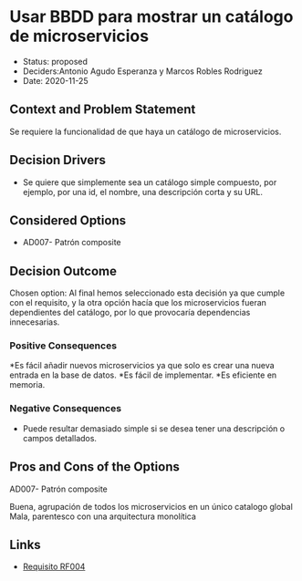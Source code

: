 # Usar BBDD para mostrar un catálogo de microservicios

* Status: proposed 
* Deciders:Antonio Agudo Esperanza y Marcos Robles Rodriguez
* Date: 2020-11-25


## Context and Problem Statement

Se requiere la funcionalidad de que haya un catálogo de microservicios.

## Decision Drivers <!-- optional -->

* Se quiere que simplemente sea un catálogo simple compuesto, por ejemplo, por una id, el nombre, una descripción corta y su URL.

## Considered Options

* AD007- Patrón composite

## Decision Outcome

Chosen option: Al final hemos seleccionado esta decisión ya que cumple con el requisito, y la otra opción hacía que los microservicios fueran dependientes del catálogo, por lo que provocaría dependencias innecesarias.

### Positive Consequences <!-- optional -->

*Es fácil añadir nuevos microservicios ya que solo es crear una nueva entrada en la base de datos.
*Es fácil de implementar.
*Es eficiente en memoria.


### Negative Consequences <!-- optional -->

* Puede resultar demasiado simple si se desea tener una descripción o campos detallados.

## Pros and Cons of the Options <!-- optional -->

AD007- Patrón composite
 
Buena, agrupación de todos los microservicios en un único catalogo global
Mala, parentesco con una arquitectura monolítica

## Links

* [Requisito RF004](https://github.com/Grupo3-DAS/Pr-ctica1-Captura-y-Representaci-n-de-Decisiones-de-Dise-o-Equipo-3/blob/main/DAS-P1-Alba_Sevillano_Portilla-TAREA1.pdf)
